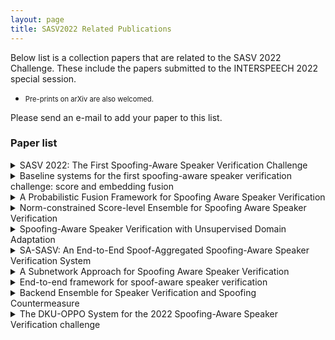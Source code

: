 ```yaml
---
layout: page
title: SASV2022 Related Publications
---
```


Below list is a collection papers that are related to the SASV 2022 Challenge.
These include the papers submitted to the INTERSPEECH 2022 special session.
- <div style="font-size:80%">Pre-prints on arXiv are also welcomed.

Please send an e-mail to add your paper to this list.

### Paper list

<details><summary>SASV 2022: The First Spoofing-Aware Speaker Verification Challenge</summary>
<div markdown="1">
- <div style="font-size:80%">Jee-weon Jung<sup>1,*</sup>, Hemlata Tak<sup>2,*</sup>, Hye-jin Shim<sup>3</sup>, Hee-Soo Heo<sup>1</sup>, Bong-Jin Lee<sup>1</sup>, Soo-Whan Chung<sup>1</sup>, Ha-Jin Yu<sup>3</sup>, Nicholas Evans<sup>2</sup>, and Tomi Kinnunen<sup>4</sup></div>
- <div style="font-size:80%"><sup>1</sup>Naver Corporation, South Korea, <sup>2</sup>EURECOM, Sophia Antipolis, France, <sup>3</sup>School of Computer Science, University of Seoul, South Korea, <sup>4</sup>University of Eastern Finland, Finland</div>
<div aria-hidden="true" aria-labelledby="bibtex-Jung2022SASV" class="modal fade" id="bibtex-Jung2022SASV" role="dialog" tabindex="-1" style="font-size:70%">
<pre>@inproceedings{Jung2022SASV,
    author = {Jung, Jee-weon and Tak, Hemlata and Shim, Hye-jin and Heo, Hee-Soo and Lee, Bong-Jin and Chung, Soo-Whan and Yu, Ha-Jin and Evans, Nicholas and Kinnunen, Tomi},
    title = {SASV 2022: The First Spoofing-Aware Speaker Verification Challenge},
    booktitle = {Proc. Interspeech (submitted)},
    year = {2022},
}
</pre>
</div>
</div>
</details>
<details><summary>Baseline systems for the first spoofing-aware speaker verification challenge: score and embedding fusion</summary>
<div markdown="1">
- <div style="font-size:80%">Hye-jin Shim<sup>1,*</sup>, Hemlata Tak<sup>2,*</sup> Xuechen Liu<sup>3,8</sup>, Hee-Soo Heo<sup>4</sup>, Jee-weon Jung<sup>4</sup>, Joon Son Chung<sup>5</sup>, Soo-Whan Chung<sup>4</sup>, Ha-Jin Yu<sup>1</sup>, Bong-Jin Lee<sup>4</sup>, Massimiliano Todisco<sup>2</sup>, Héctor Delgado<sup>6</sup>, Kong Aik Leeg<sup>7</sup>, Md Sahidullah<sup>8</sup>, Tomi Kinnunen<sup>3</sup>, Nicholas Evans<sup>2</sup></div>
- <div style="font-size:80%"><sup>1</sup>School of Computer Science, University of Seoul, South Korea, <sup>2</sup>EURECOM, Sophia Antipolis, France, <sup>3</sup>University of Eastern Finland, Finland, <sup>4</sup>Naver Corporation, South Korea, <sup>5</sup>KAIST, South Korea, <sup>6</sup>Nuance Communications, Spain, <sup>7</sup>A<sup>*</sup>STAR, Singapore, <sup>8</sup>Inria, France</div>
<div aria-hidden="true" aria-labelledby="bibtex-shim2022baseline" class="modal fade" id="bibtex-shim2022baseline" role="dialog" tabindex="-1" style="font-size:70%">
<pre>@inproceedings{shim2022baseline,
  author={Shim, Hye-jin and Tak, Hemlata and Liu, Xuechen and Heo, Hee-Soo and Jung, Jee-weon and Chung, Joon Son and Chung, Soo-Whan and Yu, Ha-Jin and Lee, Bong-Jin and Todisco, Massimiliano and Delgado, Héctor and Lee, Kong Aik and Sahidullah, Md and Kinnunen, Tomi and Evans, Nicholas},
  title={Baseline systems for the first spoofing-aware speaker verification challenge: score and embedding fusion},
  year=2022,
  booktitle={Proc. Speaker Odyssey Workshop (submitted)},
} 
</pre>
</div>
</div>
</details>

<details><summary>A Probabilistic Fusion Framework for Spoofing Aware Speaker Verification</summary>
<div markdown="1">
- <div style="font-size:80%">You Zhang, Ge Zhu, and Zhiyao Duan</div>
- <div style="font-size:80%">University of Rochester, USA</div>
<div aria-hidden="true" aria-labelledby="bibtex-zhang2022prob" class="modal fade" id="bibtex-zhang2022prob" role="dialog" tabindex="-1" style="font-size:70%">
<pre>@article{zhang2022prob,
  author={Zhang, You and Zhu, Ge and Duan, Zhiyao},
  title={A Probabilistic Fusion Framework for Spoofing Aware Speaker Verification},
  year={2022},
  journal={arXiv preprint arXiv:2202.05253}
}
</pre>
</div>
</div>
</details>

<details><summary>Norm-constrained Score-level Ensemble for Spoofing Aware Speaker Verification</summary>
<div markdown="1">
- <div style="font-size:80%">Peng Zhang, Peng Hu, Xueliang Zhang</div>
- <div style="font-size:80%">Elevoc Technology Co., Ltd, Shenzhen, China</div>
<div aria-hidden="true" aria-labelledby="bibtex-Zhang2022Norm" class="modal fade" id="bibtex-Zhang2022Norm" role="dialog" tabindex="-1" style="font-size:70%">
<pre>@inproceedings{Zhang2022Norm,
  author={Zhang, Peng and Hu, Peng and Zhang, Xueliang},
  title={Norm-constrained Score-level Ensemble for Spoofing Aware Speaker Verification},
  year=2022,
  booktitle={Proc. Interspeech (submitted)},
  }
</pre>
</div>
</div>
</details>

<details><summary>Spoofing-Aware Speaker Verification with Unsupervised Domain Adaptation</summary>
<div markdown="1">
- <div style="font-size:80%">Xuechen Liu<sup>1,2</sup>, Md Sahidullah<sup>2</sup>, Tomi Kinnunen<sup>1</sup></div>
- <div style="font-size:80%"><sup>1</sup>School of Computing, University of Eastern Finland, Joensuu, Finland <sup>2</sup>Université de Lorraine, CNRS, Inria, LORIA, F-54000, Nancy, France</div>
<div aria-hidden="true" aria-labelledby="bibtex-liu2022spoofing" class="modal fade" id="bibtex-liu2022spoofing" role="dialog" tabindex="-1" style="font-size:70%">
<pre>@inproceedings{liu2022spoofing,
  author={Liu, Xuechen and Sahidullah, Md and Kinnunen, Tomi},
  title={Spoofing-Aware Speaker Verification with Unsupervised Domain Adaptation},
  year=2022,
  booktitle={Proc. Speaker Odyssey (submitted)},
  }
</pre>
</div>
</div>
</details>

<details><summary>SA-SASV: An End-to-End Spoof-Aggregated Spoofing-Aware Speaker Verification System</summary>
<div markdown="1">
- <div style="font-size:80%">Zhongwei Teng<sup>1</sup>, Quchen Fu<sup>1</sup>, Jules White<sup>1</sup>, Maria E Powell<sup>2</sup>, and, Douglas C Schmidt<sup>1</sup></div>
- <div style="font-size:80%"><sup>1</sup>Dept. of Computer Science, Vanderbilt University <sup>2</sup>Dept. of Otolaryngology--Head and Neck Surgery, Vanderbilt University Medical Center</div>
<div aria-hidden="true" aria-labelledby="bibtex-teng2022sa" class="modal fade" id="bibtex-teng2022sa" role="dialog" tabindex="-1" style="font-size:70%">
<pre>@article{teng2022sa,
 title={SA-SASV: An End-to-End Spoof-Aggregated Spoofing-Aware Speaker Verification System},
 author={Teng, Zhongwei and Fu, Quchen and White, Jules and Powell, Maria E and Schmidt, Douglas C},
 journal={arXiv preprint arXiv:2203.06517},
 year={2022}
}
</pre>
</div>
</div>
</details>

<details><summary>A Subnetwork Approach for Spoofing Aware Speaker Verification</summary>
<div markdown="1">
- <div style="font-size:80%">Alexander Alenin, Nikita Torgashov, Anton Okhotnikov, Rostislav Makarov and Ivan Yakovlev</div>
- <div style="font-size:80%">ID R&D Inc.</div>
<div aria-hidden="true" aria-labelledby="bibtex-Alenin2022A" class="modal fade" id="bibtex-Alenin2022A" role="dialog" tabindex="-1" style="font-size:70%">
<pre>@inproceedings{Alenin2022A,
  author={Alenin, Alexander and Torgashov, Nikita and Okhotnikov, Anton and Makarov, Rostislav and Yakovlev, Ivan},
  title={A Subnetwork Approach for Spoofing Aware Speaker Verification},
  year=2022,
  booktitle={Proc. Interspeech (submitted)}
}
</pre>
</div>
</div>
</details>

<details><summary>End-to-end framework for spoof-aware speaker verification</summary>
<div markdown="1">
- <div style="font-size:80%">Woo Hyun Kang, Jahangir Alam, Abderrahim Fathan</div>
- <div style="font-size:80%">Computer Research Institute of Montreal (CRIM), Montreal (Quebec), Canada</div>
<div aria-hidden="true" aria-labelledby="bibtex-kang22sasv" class="modal fade" id="bibtex-kang22sasv" role="dialog" tabindex="-1" style="font-size:70%">
<pre>@inproceedings{kang22sasv,
 author={Kang, Woo Hyun and Alam, Jahangir and Fathan, Abderrahim},
 title={End-to-end framework for spoof-aware speaker verification},
 year=2022,
 booktitle={Proc. Interspeech (submitted)},
}
</pre>
</div>
</div>
</details>

<details><summary>Backend Ensemble for Speaker Verification and Spoofing Countermeasure</summary>
<div markdown="1">
- <div style="font-size:80%">Li Zhang, Yue Li, Huan Zhao, Lei Xie</div>
- <div style="font-size:80%">Audio, Speech and Language Processing Group (ASLP@NPU), School of Computer Science, Northwestern Polytechnical University (NPU), Xi'an, China</div>
<div aria-hidden="true" aria-labelledby="bibtex-li2022backend" class="modal fade" id="bibtex-li2022backend" role="dialog" tabindex="-1" style="font-size:70%">
<pre>@inproceedings{li2022backend,
  author={Zhang, Li and Li, Yue and Zhao, Huan and Xie, Lei},
  title={Backend Ensemble for Speaker Verification and Spoofing Countermeasure},
  year=2022,
  booktitle={Proc. Interspeech (submitted)},
  }
</pre>
</div>
</div>
</details>

<details><summary>The DKU-OPPO System for the 2022 Spoofing-Aware Speaker Verification challenge</summary>
<div markdown="1">
- <div style="font-size:80%">Xingming Wang, Xiaoyi Qin, Yikang Wang, Yunfei Xu, Ming Li</div>
- <div style="font-size:80%">School of Computer Science, Wuhan University, Wuhan, China
Data Science Research Center, Duke Kunshan University, Kunshan, China
Guangdong OPPO Mobile Telecommunications Corp., Ltd., Guangzhou, China</div>
<div aria-hidden="true" aria-labelledby="bibtex-dku2022sasv" class="modal fade" id="bibtex-dku2022sasv" role="dialog" tabindex="-1" style="font-size:70%">
<pre>@inproceedings{dku2022sasv,
  author={Wang, Xingming and Qin, Xiaoyi and Wang, Yikang and Xu, Yunfei and Li, Ming},
  title={The DKU-OPPO System for the 2022 Spoofing-Aware Speaker Verification challenge},
  year=2022,
  booktitle={Proc. Interspeech (submitted)},
  }
</pre>
</div>
</div>
</details>